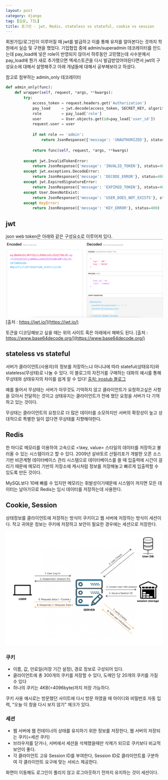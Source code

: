 ```yaml
---
layout: post
category: django
tag: [입문, TIL]
title: 로그인 - jwt, Redis, stateless vs stateful, cookie vs session 
---
```


회원가입/로그인이 이루어질 때 jwt를 발급하고 이를 통해 유저를 알아본다는 것까지 학원에서 실습 및 구현을 했었다. 기업협업 중에 admin/superadmin 데코레이터를 만드는데 pay_load에 넣은 role이 반영되지 않아서 하루동안 고민했는데 사수분께서 pay_load에 뭔가 새로 추가했으면 엑세스토큰을 다시 발급받았어야된다면서 jwt의 구성요소에 대해서 설명해주고 아래 개념들에 대해서 공부해보라고 하셨다.

참고로 첨부하는 admin_only 데코레이터
```python
def admin_only(func):
    def wrapper(self, request, *args, **kwargs):
        try:
            access_token = request.headers.get('Authorization')
            pay_load     = jwt.decode(access_token, SECRET_KEY, algorithms=[ALGORITHM])
            role         = pay_load['role']
            user         = User.objects.get(id=pay_load['user_id'])
            request.user = user
            
            if not role == 'admin':
                return JsonResponse({'message': 'UNAUTHORIZED'}, status=401)

            return func(self, request, *args, **kwargs)

        except jwt.InvalidTokenError:
            return JsonResponse({'message': 'INVALID_TOKEN'}, status=401)
        except jwt.exceptions.DecodeError:
            return JsonResponse({'message': 'DECODE_ERROR'}, status=400)
        except jwt.ExpiredSignatureError:
            return JsonResponse({'message': 'EXPIRED_TOKEN'}, status=401)
        except User.DoesNotExist:
            return JsonResponse({'message': 'USER_DOES_NOT_EXISTS'}, status=401)
        except KeyError:
            return JsonResponse({'message': 'KEY_ERROR'}, status=400)
```

## jwt

json web token은 아래와 같은 구성요소로 이루어져 있다. 
![jwt구성요소](/public/img/jwt.png)
[출처 : https://jwt.io/](https://jwt.io/)

토큰을 디코딩해보고 싶을 때는 위의 사이트 혹은 아래에서 해봐도 된다.
[출처 : https://www.base64decode.org/](https://www.base64decode.org/)

## stateless vs stateful

서버가 클라이언트(사용자)의 정보를 저장하느냐 아니냐에 따라 stateful(상태유지)와 stateless(무상태)로 나눌 수 있다. 이 블로그의 자전거를 구매하는 대화의 예시를 통해 무상태와 상태유지의 차이를 쉽게 알 수 있다! [출처: irostub 블로그](https://irostub.github.io/web/stateful-stateless/) 

예를 들어서 무상태는 서버가 아무것도 기억하지 않고 클라이언트가 요청하고싶은 사항을 모아서 전달하는 것이고 상태유지는 클라이언트가 전에 했던 요청을 서버가 다 기억하고 있는 것이다.

무상태는 클라이언트의 요청으로 더 많은 데이터를 소모하지만 서버의 확장성이 높고 상대적으로 특별한 일이 없다면 무상태를 지향해야한다. 

## Redis

한 마디로 메모리를 이용하여 고속으로 <\key, value> 스타일의 데이터를 저장하고 불러올 수 있는 시스템이라고 할 수 있다. 2009년 살바토르 산필리포가 개발한 오픈 소스 기반 비관계형 데이터베이스 관리 시스템으로 데이터베이스를 쓸 때 입출력에 시간이 걸리기 때문에 메모리 기반의 저장소에 캐시처럼 정보를 저장해놓고 빠르게 입출력할 수 있도록 만든 것이다.

MySQL보다 10배 빠를 수 있지만 메모리는 휘발성이기때문에 시스템이 꺼지면 모든 데이터는 날아가므로 Redis는 임시 데이터를 저장하는데 사용한다. 

## Cookie, Session

상태정보를 클라이언트에 저장하는 방식이 쿠키이고 웹 서버에 저장하는 방식이 세션이다.
작고 귀여운 정보는 쿠키에 저장하고 보안이 필요한 경우에는 세션으로 저장한다. 

![쿠키와 세션](/public/img/session.png)

### 쿠키

- 이름, 값, 만료일(저장 기간 설정), 경로 정보로 구성되어 있다.
- 클라이언트에 총 300개의 쿠키를 저장할 수 있다, 도메인 당 20개의 쿠키를 가질 수 있다
- 하나의 쿠키는 4KB(=4096byte)까지 저장 가능하다.

쿠키 사용 예시로는 방문했던 사이트에 다시 방문 하였을 때 아이디와 비밀번호 자동 입력, "오늘 이 창을 다시 보지 않기" 체크가 있다. 

### 세션

- 웹 서버에 웹 컨테이너의 상태를 유지하기 위한 정보를 저장한다, 웹 서버의 저장되는 쿠키(=세션 쿠키)
- 브라우저를 닫거나, 서버에서 세션을 삭제했을때만 삭제가 되므로 쿠키보다 비교적 보안이 좋다.
- 각 클라이언트 고유 Session ID를 부여한다, Session ID로 클라이언트를 구분하여 각 클라이언트 요구에 맞는 서비스 제공한다.

화면이 이동해도 로그인이 풀리지 않고 로그아웃하기 전까지 유지하는 것이 세션이다.

